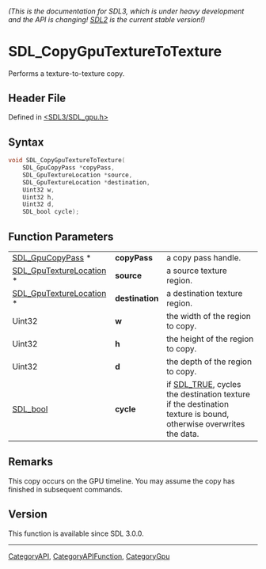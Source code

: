 ###### (This is the documentation for SDL3, which is under heavy development and the API is changing! [SDL2](https://wiki.libsdl.org/SDL2/) is the current stable version!)
# SDL_CopyGpuTextureToTexture

Performs a texture-to-texture copy.

## Header File

Defined in [<SDL3/SDL_gpu.h>](https://github.com/libsdl-org/SDL/blob/main/include/SDL3/SDL_gpu.h)

## Syntax

```c
void SDL_CopyGpuTextureToTexture(
    SDL_GpuCopyPass *copyPass,
    SDL_GpuTextureLocation *source,
    SDL_GpuTextureLocation *destination,
    Uint32 w,
    Uint32 h,
    Uint32 d,
    SDL_bool cycle);
```

## Function Parameters

|                                                    |                 |                                                                                                                             |
| -------------------------------------------------- | --------------- | --------------------------------------------------------------------------------------------------------------------------- |
| [SDL_GpuCopyPass](SDL_GpuCopyPass) *               | **copyPass**    | a copy pass handle.                                                                                                         |
| [SDL_GpuTextureLocation](SDL_GpuTextureLocation) * | **source**      | a source texture region.                                                                                                    |
| [SDL_GpuTextureLocation](SDL_GpuTextureLocation) * | **destination** | a destination texture region.                                                                                               |
| Uint32                                             | **w**           | the width of the region to copy.                                                                                            |
| Uint32                                             | **h**           | the height of the region to copy.                                                                                           |
| Uint32                                             | **d**           | the depth of the region to copy.                                                                                            |
| [SDL_bool](SDL_bool)                               | **cycle**       | if [SDL_TRUE](SDL_TRUE), cycles the destination texture if the destination texture is bound, otherwise overwrites the data. |

## Remarks

This copy occurs on the GPU timeline. You may assume the copy has finished
in subsequent commands.

## Version

This function is available since SDL 3.0.0.

----
[CategoryAPI](CategoryAPI), [CategoryAPIFunction](CategoryAPIFunction), [CategoryGpu](CategoryGpu)

